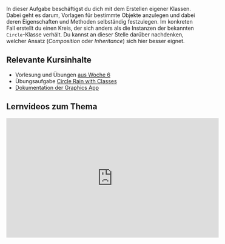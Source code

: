 In dieser Aufgabe beschäftigst du dich mit dem Erstellen eigener Klassen. Dabei geht es darum, Vorlagen für bestimmte Objekte anzulegen und dabei deren Eigenschaften und Methoden selbständig festzulegen. Im konkreten Fall erstellt du einen Kreis, der sich anders als die Instanzen der bekannten `Circle`-Klasse verhält. Du kannst an dieser Stelle darüber nachdenken, welcher Ansatz (_Composition_ oder _Inheritance_) sich hier besser eignet.

## Relevante Kursinhalte

- Vorlesung und Übungen [aus Woche 6](https://elearning.uni-regensburg.de/course/view.php?id=52262#sectionid-690334-title)
- Übungsaufgabe [Circle Rain with Classes](https://oop-wintersemester-2021.github.io/AssignmentViewer-OOP/#OOP-Wintersemester-2021/U17-CircleRainWithClasses)
- [Dokumentation der Graphics App](https://oop-regensburg.github.io/GraphicsApp-Reborn-Library/html/index.html)

## Lernvideos zum Thema

<iframe width="560" height="315" src="https://www.youtube-nocookie.com/embed/8uAUzAJmJdU" title="YouTube video player" frameborder="0" allow="accelerometer; autoplay; clipboard-write; encrypted-media; gyroscope; picture-in-picture" allowfullscreen></iframe>